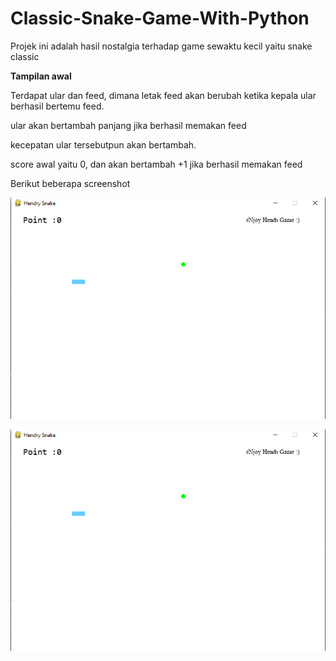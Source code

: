 # Classic-Snake-Game-With-Python

Projek ini adalah hasil nostalgia terhadap game sewaktu kecil yaitu snake classic

**Tampilan awal**

Terdapat ular dan feed, dimana letak feed akan berubah ketika kepala ular berhasil bertemu feed.

ular akan bertambah panjang jika berhasil memakan feed 

kecepatan ular tersebutpun akan bertambah.


score awal yaitu 0, dan akan bertambah +1 jika berhasil memakan feed 

Berikut beberapa screenshot 

![](foto/awal.png)

![](foto/awal.png)
